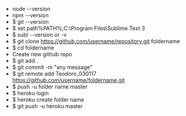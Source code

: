 * node --version
* npm --version
* $ git --version
* $ set path%PATH%;C:\Program Files\Sublime  Text 3
* $ subl --version or -v
* $ git clone 
https://github.com/username/repository.git foldername
* $ cd foldername
* Create new github repo
* $ git add .
* $ git commit -m "any message"
* $ git remote add Teodoro_030117 https://github.com/username/foldername.git
* $ push -u folder name master
* $ heroku login
* $ heroku create folder name
* $ git push -u heroku master